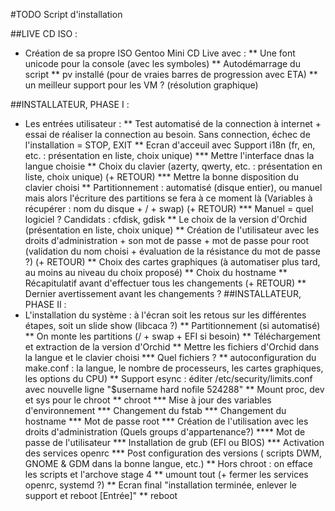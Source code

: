 #TODO Script d'installation

##LIVE CD ISO :
* Création de sa propre ISO Gentoo Mini CD Live avec :
** Une font unicode pour la console (avec les symboles)
** Autodémarrage du script
** pv installé (pour de vraies barres de progression avec ETA)
** un meilleur support pour les VM ? (résolution graphique)

##INSTALLATEUR, PHASE I :
* Les entrées utilisateur :
** Test automatisé de la connection à internet + essai de réaliser la connection au besoin. Sans connection, échec de l'installation = STOP, EXIT
** Ecran d'acceuil avec Support i18n (fr, en, etc. : présentation en liste, choix unique)
*** Mettre l'interface dnas la langue choisie
** Choix du clavier (azerty, qwerty, etc. : présentation en liste, choix unique) (+ RETOUR)
*** Mettre la bonne disposition du clavier choisi
** Partitionnement : automatisé (disque entier), ou manuel mais alors l'écriture des partitions se fera à ce moment là (Variables à récupérer : nom du disque + / + swap) (+ RETOUR)
*** Manuel = quel logiciel ? Candidats : cfdisk, gdisk
** Le choix de la version d'Orchid (présentation en liste, choix unique)
** Création de l'utilisateur avec les droits d'administration + son mot de passe + mot de passe pour root (validation du nom choisi + évaluation de la résistance du mot de passe ?) (+ RETOUR)
** Choix des cartes graphiques (à automatiser plus tard, au moins au niveau du choix proposé)
** Choix du hostname
** Récapitulatif avant d'effectuer tous les changements (+ RETOUR)
** Dernier avertissement avant les changements ?
##INSTALLATEUR, PHASE II :
* L'installation du système : à l'écran soit les retous sur les différentes étapes, soit un slide show (libcaca ?)
** Partitionnement (si automatisé)
** On monte les partitions (/ + swap + EFI si besoin)
** Téléchargement et extraction de la version d'Orchid
** Mettre les fichiers d'Orchid dans la langue et le clavier choisi
*** Quel fichiers ?
** autoconfiguration du make.conf : la langue, le nombre de processeurs, les cartes graphiques, les options du CPU)
** Support esync : éditer /etc/security/limits.conf avec nouvelle ligne "$username hard nofile 524288"
** Mount proc, dev et sys pour le chroot
** chroot
*** Mise à jour des variables d'environnement
*** Changement du fstab
*** Changement du hostname
*** Mot de passe root
*** Création de l'utilisation avec les droits d'administration (Quels groups d'appartenance?)
**** Mot de passe de l'utilisateur
*** Installation de grub (EFI ou BIOS)
*** Activation des services openrc
*** Post configuration des versions ( scripts DWM, GNOME & GDM dans la bonne langue, etc.)
** Hors chroot : on efface les scripts et l'archove stage 4
** umount tout (+ fermer les services openrc, systemd ?)
** Ecran final "installation terminée, enlever le support et reboot [Entrée]"
** reboot
